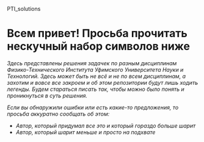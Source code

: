 <h>PTI_solutions</h>
<h1>Всем привет! Просьба прочитать нескучный набор символов ниже </h1>
<p><i>Здесь представлены решения задачек по разным дисциплинам Физико-Технического Института Уфимского Университета Науки и Технологий. Здесь может быть не всё и не по всем дисциплинам, а захотим и вовсе все закроем и об этом репозитории будут лишь ходить легенды. Будем стараться писать так, чтобы можно было понять и проникнуться в суть решения.</i></p>
<p><i>Если вы обнаружили ошибки или есть какие-то предложения, то просьба аккуратно сообщать об этом: </i></p>
<ul><i>
  <li><a href: "https://t.me/giber12">Автор, который придумал все это и который гораздо больше шарит</a></li>
  <li><a href: "https://t.me/azafarr">Автор, который шарит меньше и просто на подхвате</a></li>
</i> 
</ul>
